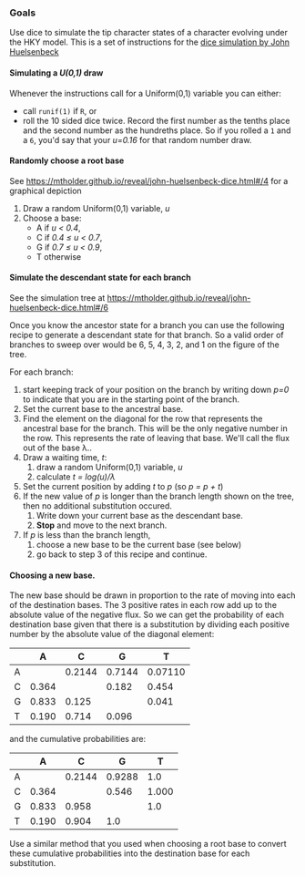 ### Goals
Use dice to simulate the tip character states of a character evolving under
the HKY model.
This is a set of instructions for the [dice simulation by John Huelsenbeck](https://molevol.mbl.edu/images/1/1a/WoodsHole2012_1.pdf)

#### Simulating a *U(0,1)* draw
Whenever the instructions call for a Uniform(0,1) variable
  you can either:

  * call `runif(1)` if `R`, or
  * roll the 10 sided dice twice. Record the first number as the tenths place
  and the second number as the hundreths place. 
  So if you rolled a `1` and a `6`, you'd say that your *u=0.16*  for that
  random number draw.



#### Randomly choose a root base
See https://mtholder.github.io/reveal/john-huelsenbeck-dice.html#/4 for a 
graphical depiction

   1. Draw a random Uniform(0,1) variable, *u*
   2. Choose a base:
       * A if *u < 0.4*,
       * C if *0.4 ≤ u < 0.7*,
       * G if *0.7 ≤ u < 0.9*,
       * T otherwise

#### Simulate the descendant state for each branch
See the simulation tree at 
https://mtholder.github.io/reveal/john-huelsenbeck-dice.html#/6

Once you know the ancestor state for a branch you can use the following recipe
   to generate a descendant state for that branch.
So a valid order of branches to sweep over would be 6, 5, 4, 3, 2, and 1 on the figure of the tree.

For each branch:
  1. start keeping track of your position on the branch by writing down *p=0* to
  indicate that you are in the starting point of the branch.
  2. Set the current base to the ancestral base.
  3. Find the element on the diagonal for the row that represents the ancestral
    base for the branch. This will be the only negative number in the row. This
    represents the rate of leaving that base. 
    We'll call the flux out of the base λ..
  4. Draw a waiting time, *t*:
      1. draw a random Uniform(0,1) variable, *u*
      2. calculate *t = log(u)/λ*
  5. Set the current position by adding *t* to *p* (so *p = p + t*)
  6. If the new value of *p* is longer than the branch length shown on the tree, then
    no additional substitution occured. 
      1. Write down your current base as the descendant base.
      2. **Stop** and move to the next branch.
  7. If *p* is less than the branch length, 
      1. choose a new base to be the current base (see below)
      2. go back to step 3 of this recipe and continue.

#### Choosing a new base.
The new base should be drawn in proportion to the rate of moving into each of the destination
  bases.
The 3 positive rates in each row add up to the absolute value of the negative flux.
So we can get the probability of each destination base given that there is a substitution
by dividing each positive number by the absolute value of the diagonal element:

|   | A  | C  | G  | T  |
|---|---|---|---|---|
|  A |   |  0.2144 | 0.7144 | 0.07110    |
|  C |  0.364    |       |   0.182    |   0.454  | 
|  G | 0.833  | 0.125  |   | 0.041  |
|  T |  0.190 |   0.714 |  0.096  |   |

and the cumulative probabilities are:

|   | A  | C  | G  | T  |
|---|---|---|---|---|
|  A |   | 0.2144 | 0.9288 | 1.0    |
|  C |  0.364 | |  0.546 | 1.000   | 
|  G | 0.833  | 0.958  |   | 1.0  |
|  T |  0.190 |   0.904 |  1.0  |   |


Use a similar method that you used when choosing a root base to convert these cumulative probabilities into the destination base for each substitution.
